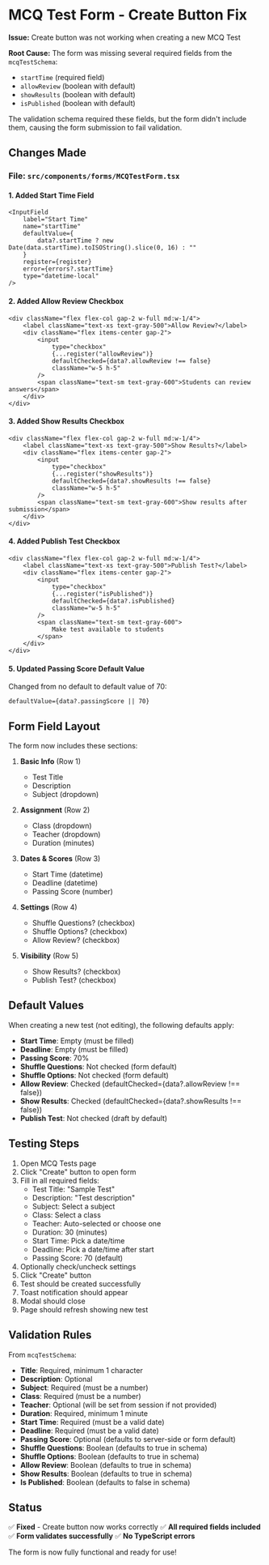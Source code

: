 # MCQ Test Form - Create Button Fix

**Issue:** Create button was not working when creating a new MCQ Test

**Root Cause:**
The form was missing several required fields from the `mcqTestSchema`:

- `startTime` (required field)
- `allowReview` (boolean with default)
- `showResults` (boolean with default)
- `isPublished` (boolean with default)

The validation schema required these fields, but the form didn't include them, causing the form submission to fail validation.

## Changes Made

### File: `src/components/forms/MCQTestForm.tsx`

#### 1. Added Start Time Field

```tsx
<InputField
	label="Start Time"
	name="startTime"
	defaultValue={
		data?.startTime ? new Date(data.startTime).toISOString().slice(0, 16) : ""
	}
	register={register}
	error={errors?.startTime}
	type="datetime-local"
/>
```

#### 2. Added Allow Review Checkbox

```tsx
<div className="flex flex-col gap-2 w-full md:w-1/4">
	<label className="text-xs text-gray-500">Allow Review?</label>
	<div className="flex items-center gap-2">
		<input
			type="checkbox"
			{...register("allowReview")}
			defaultChecked={data?.allowReview !== false}
			className="w-5 h-5"
		/>
		<span className="text-sm text-gray-600">Students can review answers</span>
	</div>
</div>
```

#### 3. Added Show Results Checkbox

```tsx
<div className="flex flex-col gap-2 w-full md:w-1/4">
	<label className="text-xs text-gray-500">Show Results?</label>
	<div className="flex items-center gap-2">
		<input
			type="checkbox"
			{...register("showResults")}
			defaultChecked={data?.showResults !== false}
			className="w-5 h-5"
		/>
		<span className="text-sm text-gray-600">Show results after submission</span>
	</div>
</div>
```

#### 4. Added Publish Test Checkbox

```tsx
<div className="flex flex-col gap-2 w-full md:w-1/4">
	<label className="text-xs text-gray-500">Publish Test?</label>
	<div className="flex items-center gap-2">
		<input
			type="checkbox"
			{...register("isPublished")}
			defaultChecked={data?.isPublished}
			className="w-5 h-5"
		/>
		<span className="text-sm text-gray-600">
			Make test available to students
		</span>
	</div>
</div>
```

#### 5. Updated Passing Score Default Value

Changed from no default to default value of 70:

```tsx
defaultValue={data?.passingScore || 70}
```

## Form Field Layout

The form now includes these sections:

1. **Basic Info** (Row 1)

   - Test Title
   - Description
   - Subject (dropdown)

2. **Assignment** (Row 2)

   - Class (dropdown)
   - Teacher (dropdown)
   - Duration (minutes)

3. **Dates & Scores** (Row 3)

   - Start Time (datetime)
   - Deadline (datetime)
   - Passing Score (number)

4. **Settings** (Row 4)

   - Shuffle Questions? (checkbox)
   - Shuffle Options? (checkbox)
   - Allow Review? (checkbox)

5. **Visibility** (Row 5)
   - Show Results? (checkbox)
   - Publish Test? (checkbox)

## Default Values

When creating a new test (not editing), the following defaults apply:

- **Start Time**: Empty (must be filled)
- **Deadline**: Empty (must be filled)
- **Passing Score**: 70%
- **Shuffle Questions**: Not checked (form default)
- **Shuffle Options**: Not checked (form default)
- **Allow Review**: Checked (defaultChecked={data?.allowReview !== false})
- **Show Results**: Checked (defaultChecked={data?.showResults !== false})
- **Publish Test**: Not checked (draft by default)

## Testing Steps

1. Open MCQ Tests page
2. Click "Create" button to open form
3. Fill in all required fields:
   - Test Title: "Sample Test"
   - Description: "Test description"
   - Subject: Select a subject
   - Class: Select a class
   - Teacher: Auto-selected or choose one
   - Duration: 30 (minutes)
   - Start Time: Pick a date/time
   - Deadline: Pick a date/time after start
   - Passing Score: 70 (default)
4. Optionally check/uncheck settings
5. Click "Create" button
6. Test should be created successfully
7. Toast notification should appear
8. Modal should close
9. Page should refresh showing new test

## Validation Rules

From `mcqTestSchema`:

- **Title**: Required, minimum 1 character
- **Description**: Optional
- **Subject**: Required (must be a number)
- **Class**: Required (must be a number)
- **Teacher**: Optional (will be set from session if not provided)
- **Duration**: Required, minimum 1 minute
- **Start Time**: Required (must be a valid date)
- **Deadline**: Required (must be a valid date)
- **Passing Score**: Optional (defaults to server-side or form default)
- **Shuffle Questions**: Boolean (defaults to true in schema)
- **Shuffle Options**: Boolean (defaults to true in schema)
- **Allow Review**: Boolean (defaults to true in schema)
- **Show Results**: Boolean (defaults to true in schema)
- **Is Published**: Boolean (defaults to false in schema)

## Status

✅ **Fixed** - Create button now works correctly
✅ **All required fields included**
✅ **Form validates successfully**
✅ **No TypeScript errors**

The form is now fully functional and ready for use!
